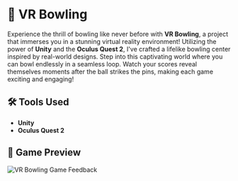 # 🎳 VR Bowling

Experience the thrill of bowling like never before with **VR Bowling**, a project that immerses you in a stunning virtual reality environment! Utilizing the power of **Unity** and the **Oculus Quest 2**, I've crafted a lifelike bowling center inspired by real-world designs. Step into this captivating world where you can bowl endlessly in a seamless loop. Watch your scores reveal themselves moments after the ball strikes the pins, making each game exciting and engaging!

## 🛠️ Tools Used
- **Unity**
- **Oculus Quest 2**

## 📸 Game Preview
![VR Bowling Game Feedback](VR_Bowling/Bowl_Complete/preview.gif)
